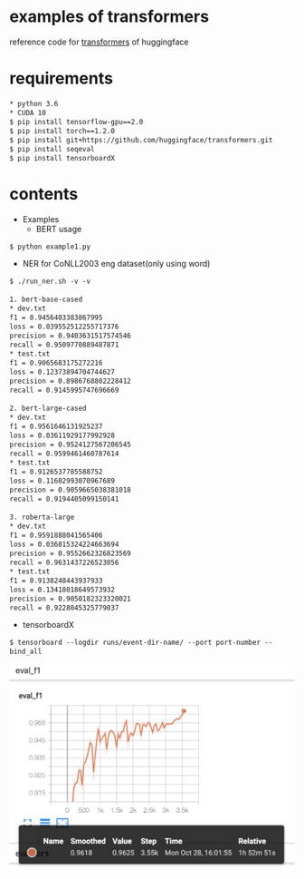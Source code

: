 # examples of transformers
reference code for [transformers](https://github.com/huggingface/transformers) of huggingface

# requirements

```
* python 3.6
* CUDA 10
$ pip install tensorflow-gpu==2.0
$ pip install torch==1.2.0
$ pip install git+https://github.com/huggingface/transformers.git
$ pip install seqeval
$ pip install tensorboardX
```

# contents

- Examples
  - BERT usage
```
$ python example1.py
```

- NER for CoNLL2003 eng dataset(only using word)
```
$ ./run_ner.sh -v -v

1. bert-base-cased
* dev.txt
f1 = 0.9456403383867995
loss = 0.039552512255717376
precision = 0.9403631517574546
recall = 0.9509770889487871
* test.txt
f1 = 0.9065683175272216
loss = 0.12373894704744627
precision = 0.8986768802228412
recall = 0.9145995747696669

2. bert-large-cased
* dev.txt
f1 = 0.9561646131925237
loss = 0.03611929177992928
precision = 0.9524127567206545
recall = 0.9599461460787614
* test.txt
f1 = 0.9126537785588752
loss = 0.11602993070967689
precision = 0.9059665038381018
recall = 0.9194405099150141

3. roberta-large
* dev.txt
f1 = 0.9591888041565406
loss = 0.036815324224663694
precision = 0.9552662326823569
recall = 0.9631437226523056
* test.txt
f1 = 0.9138248443937933
loss = 0.13418018649573932
precision = 0.9050182323320021
recall = 0.9228045325779037
```
  - tensorboardX
```
$ tensorboard --logdir runs/event-dir-name/ --port port-number --bind_all
```
![](/data/eval_f1.png)
